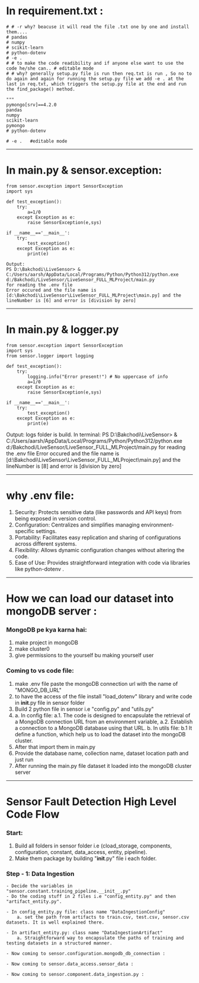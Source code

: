 # In requirement.txt :
    # # -r why? beacuse it will read the file .txt one by one and install them.... 
    # pandas
    # numpy 
    # scikit-learn
    # python-dotenv
    # -e .
    # # to make the code readibility and if anyone else want to use the code he/she can.. # editable mode
    # # why? generally setup.py file is run then req.txt is run , So no to do again and again for running the setup.py file we add -e . at the last in req.txt, which triggers the setup.py file at the end and run the find_package() method.

    """
    pymongo[srv]==4.2.0
    pandas
    numpy
    scikit-learn
    pymongo
    # python-dotenv

    # -e .   #editable mode 
*********************************************************************************************************
# In main.py & sensor.exception:

    from sensor.exception import SensorException
    import sys

    def test_exception():
        try:
            a=1/0
        except Exception as e:
            raise SensorException(e,sys)

    if __name__=='__main__':
        try:
            test_exception()
        except Exception as e:
            print(e)

    Output: 
    PS D:\Bakchodi\LiveSensor> & C:/Users/aarsh/AppData/Local/Programs/Python/Python312/python.exe d:/Bakchodi/LiveSensor/LiveSensor_FULL_MLProject/main.py
    for reading the .env file
    Error occured and the file name is [d:\Bakchodi\LiveSensor\LiveSensor_FULL_MLProject\main.py] and the lineNumber is [6] and error is [division by zero]

********************************************************************************************************************************************

# In main.py & logger.py

    from sensor.exception import SensorException
    import sys
    from sensor.logger import logging

    def test_exception():
        try:
            logging.info("Error present!") # No uppercase of info
            a=1/0
        except Exception as e:
            raise SensorException(e,sys)

    if __name__=='__main__':
        try:
            test_exception()
        except Exception as e:
            print(e)

Output: 
logs folder is build.
In terminal:
PS D:\Bakchodi\LiveSensor> & C:/Users/aarsh/AppData/Local/Programs/Python/Python312/python.exe d:/Bakchodi/LiveSensor/LiveSensor_FULL_MLProject/main.py
for reading the .env file
Error occured and the file name is [d:\Bakchodi\LiveSensor\LiveSensor_FULL_MLProject\main.py] and the lineNumber is [8] and error is [division by zero]


********************************************************************************************************************************************

# why .env file:
1. Security: Protects sensitive data (like passwords and API keys) from being exposed in version control.
2. Configuration: Centralizes and simplifies managing environment-specific settings.
3. Portability: Facilitates easy replication and sharing of configurations across different systems.
4. Flexibility: Allows dynamic configuration changes without altering the code.
5. Ease of Use: Provides straightforward integration with code via libraries like python-dotenv .

********************************************************************************************************************************************

# How we can load our dataset into mongoDB server :

### MongoDB pe kya karna hai:
1. make project in mongoDB
2. make cluster0 
3. give permissions to the yourself bu making yourself user 

### Coming to vs code file:
1. make .env file paste the mongoDB connection url with the name of "MONGO_DB_URL"
2. to have the access of the file install "load_dotenv" library and write code in __init__.py file in sensor folder 
3. Build 2 python file in sensor i.e "config.py" and "utils.py"
4. a. In config file:
      a.1. The code is designed to encapsulate the retrieval of a MongoDB connection URL from an environment variable,
      a.2. Establish a connection to a MongoDB database using that URL.
   b. In utils file:
      b.1 It define a function, which help us to load the dataset into the mongoDB cluster. 
5. After that import them in main.py 
6. Provide the database name, collection name, dataset location path and just run
7. After running the main.py file dataset it loaded into the mongoDB cluster server

********************************************************************************************************************************************
# Sensor Fault Detection High Level Code Flow
### Start:
1. Build all folders in sensor folder i.e (cload_storage, components, configuration, constant, data_access, entity, pipeline).
2. Make them package by building "__init__.py" file i each folder. 

### Step - 1: Data Ingestion
    - Decide the variables in "sensor.constant.training_pipeline.__init__.py" 
    - Do the coding stuff in 2 files i.e "config_entity.py" and then "artifact_entity.py".

    - In config_entity.py file: class name "DataIngestionConfig"
        a. set the path from artifacts to train.csv, test.csv, sensor.csv datasets. It is well explained there. 

    - In artifact_entity.py: class name "DataIngestionArtifact"
        a. Straightforward way to encapsulate the paths of training and testing datasets in a structured manner.
    
    - Now coming to sensor.configuration.mongodb_db_connection :

    - Now coming to sensor.data_access.sensor_data :

    - Now coming to sensor.component.data_ingestion.py :


